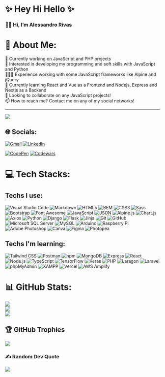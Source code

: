 # ✨ Hey Hi Hello ✨
### 👋🏻 Hi, I’m Alessandro Rivas 

# 💫 About Me:
🔭 Currently working on JavaScript and PHP projects<br>
👀 Interested in developing my programming and soft skills with JavaScript and Python<br>
👨🏻‍💻 Experience working with some JavaScript frameworks like Alpine and jQuery<br>
🌱 Currently learning React and Vue as a Frontend and Nodejs, Express and Nextjs as a Backend<br>
💞️ Looking to collaborate on any JavaScript projects!<br>
📫 How to reach me? Contact me on any of my social networks!

---
[![](https://visitcount.itsvg.in/api?id=Alessandrror&icon=0&color=12)](https://visitcount.itsvg.in)

## 🌐 Socials:
[![Gmail](https://img.shields.io/static/v1?style=for-the-badge&message=Gmail&color=EA4335&logo=Gmail&logoColor=FFFFFF&label=)](mailto:ssandrorivas@gmail.com)
[![LinkedIn](https://img.shields.io/static/v1?style=for-the-badge&message=LinkedIn&color=0A66C2&logo=LinkedIn&logoColor=FFFFFF&label=)](https://linkedin.com/in/alessandrror) 
<!--
[![Instagram](https://img.shields.io/static/v1?style=for-the-badge&message=Instagram&color=E4405F&logo=Instagram&logoColor=FFFFFF&label=)](https://instagram.com/alessandrro.r)
[![Spotify](https://img.shields.io/static/v1?style=for-the-badge&message=Spotify&color=1DB954&logo=Spotify&logoColor=FFFFFF&label=)](https://open.spotify.com/user/uninsolent?si=c9edc4229fb24fa4)
[![Discord](https://img.shields.io/static/v1?style=for-the-badge&message=Discord&color=5865F2&logo=Discord&logoColor=FFFFFF&label=)](https://discord.com/users/409197150963236884)
-->
[![CodePen](https://img.shields.io/static/v1?style=for-the-badge&message=CodePen&color=000000&logo=CodePen&logoColor=FFFFFF&label=)](https://codepen.io/alessandrror) 
[![Codewars](https://img.shields.io/static/v1?style=for-the-badge&message=Codewars&color=B1361E&logo=Codewars&logoColor=FFFFFF&label=)](https://www.codewars.com/users/Alessandrror)

# 💻 Tech Stacks:

## Techs I use:
![Visual Studio Code](https://img.shields.io/static/v1?style=for-the-badge&message=Visual+Studio+Code&color=007ACC&logo=Visual+Studio+Code&logoColor=FFFFFF&label=) 
![Markdown](https://img.shields.io/static/v1?style=for-the-badge&message=Markdown&color=000000&logo=Markdown&logoColor=FFFFFF&label=) 
![HTML5](https://img.shields.io/static/v1?style=for-the-badge&message=HTML5&color=E34F26&logo=HTML5&logoColor=FFFFFF&label=) 
![BEM](https://img.shields.io/static/v1?style=for-the-badge&message=BEM&color=000000&logo=BEM&logoColor=FFFFFF&label=) 
![CSS3](https://img.shields.io/static/v1?style=for-the-badge&message=CSS3&color=1572B6&logo=CSS3&logoColor=FFFFFF&label=) 
![Sass](https://img.shields.io/static/v1?style=for-the-badge&message=Sass&color=CC6699&logo=Sass&logoColor=FFFFFF&label=) 
![Bootstrap](https://img.shields.io/static/v1?style=for-the-badge&message=Bootstrap&color=7952B3&logo=Bootstrap&logoColor=FFFFFF&label=) 
![Font Awesome](https://img.shields.io/static/v1?style=for-the-badge&message=Font+Awesome&color=528DD7&logo=Font+Awesome&logoColor=FFFFFF&label=) 
![JavaScript](https://img.shields.io/static/v1?style=for-the-badge&message=JavaScript&color=222222&logo=JavaScript&logoColor=F7DF1E&label=) 
![JSON](https://img.shields.io/static/v1?style=for-the-badge&message=JSON&color=000000&logo=JSON&logoColor=FFFFFF&label=) 
![Alpine.js](https://img.shields.io/static/v1?style=for-the-badge&message=Alpine.js&color=222222&logo=Alpine.js&logoColor=8BC0D0&label=) 
![Chart.js](https://img.shields.io/static/v1?style=for-the-badge&message=Chart.js&color=FF6384&logo=Chart.js&logoColor=FFFFFF&label=) 
![Axios](https://img.shields.io/static/v1?style=for-the-badge&message=Axios&color=5A29E4&logo=Axios&logoColor=FFFFFF&label=) 
![Python](https://img.shields.io/static/v1?style=for-the-badge&message=Python&color=3776AB&logo=Python&logoColor=FFFFFF&label=) 
![Django](https://img.shields.io/static/v1?style=for-the-badge&message=Django&color=092E20&logo=Django&logoColor=FFFFFF&label=) 
![Flask](https://img.shields.io/static/v1?style=for-the-badge&message=Flask&color=000000&logo=Flask&logoColor=FFFFFF&label=) 
![Jinja](https://img.shields.io/static/v1?style=for-the-badge&message=Jinja&color=B41717&logo=Jinja&logoColor=FFFFFF&label=) 
![Git](https://img.shields.io/static/v1?style=for-the-badge&message=Git&color=F05032&logo=Git&logoColor=FFFFFF&label=) 
![GitHub](https://img.shields.io/static/v1?style=for-the-badge&message=GitHub&color=181717&logo=GitHub&logoColor=FFFFFF&label=) 
![Microsoft SQL Server](https://img.shields.io/static/v1?style=for-the-badge&message=Microsoft+SQL+Server&color=CC2927&logo=Microsoft+SQL+Server&logoColor=FFFFFF&label=) 
![MySQL](https://img.shields.io/static/v1?style=for-the-badge&message=MySQL&color=4479A1&logo=MySQL&logoColor=FFFFFF&label=) 
![Arduino](https://img.shields.io/badge/-Arduino-00979D?style=for-the-badge&logo=Arduino&logoColor=white) 
![Raspberry Pi](https://img.shields.io/static/v1?style=for-the-badge&message=Raspberry+Pi&color=A22846&logo=Raspberry+Pi&logoColor=FFFFFF&label=) 
![Adobe Photoshop](https://img.shields.io/static/v1?style=for-the-badge&message=Adobe+Photoshop&color=31A8FF&logo=Adobe+Photoshop&logoColor=FFFFFF&label=) 
![Canva](https://img.shields.io/static/v1?style=for-the-badge&message=Canva&color=222222&logo=Canva&logoColor=00C4CC&label=) 
![Figma](https://img.shields.io/static/v1?style=for-the-badge&message=Figma&color=F24E1E&logo=Figma&logoColor=FFFFFF&label=) 
![Photopea](https://img.shields.io/static/v1?style=for-the-badge&message=Photopea&color=18A497&logo=Photopea&logoColor=FFFFFF&label=) 

## Techs I'm learning:
![Tailwind CSS](https://img.shields.io/static/v1?style=for-the-badge&message=Tailwind+CSS&color=222222&logo=Tailwind+CSS&logoColor=06B6D4&label=) 
![Postman](https://img.shields.io/static/v1?style=for-the-badge&message=Postman&color=FF6C37&logo=Postman&logoColor=FFFFFF&label=) 
![npm](https://img.shields.io/static/v1?style=for-the-badge&message=npm&color=CB3837&logo=npm&logoColor=FFFFFF&label=) 
![MongoDB](https://img.shields.io/static/v1?style=for-the-badge&message=MongoDB&color=47A248&logo=MongoDB&logoColor=FFFFFF&label=) 
![Express](https://img.shields.io/static/v1?style=for-the-badge&message=Express&color=000000&logo=Express&logoColor=FFFFFF&label=) 
![React](https://img.shields.io/static/v1?style=for-the-badge&message=React&color=222222&logo=React&logoColor=61DAFB&label=) 
![Node.js](https://img.shields.io/static/v1?style=for-the-badge&message=Node.js&color=339933&logo=Node.js&logoColor=FFFFFF&label=) 
![TypeScript](https://img.shields.io/static/v1?style=for-the-badge&message=TypeScript&color=3178C6&logo=TypeScript&logoColor=FFFFFF&label=) 
![TensorFlow](https://img.shields.io/badge/TensorFlow-%23FF6F00.svg?style=for-the-badge&logo=TensorFlow&logoColor=white) 
![Keras](https://img.shields.io/static/v1?style=for-the-badge&message=Keras&color=D00000&logo=Keras&logoColor=FFFFFF&label=) 
![PHP](https://img.shields.io/static/v1?style=for-the-badge&message=PHP&color=777BB4&logo=PHP&logoColor=FFFFFF&label=) 
![Laragon](https://img.shields.io/static/v1?style=for-the-badge&message=Laragon&color=0E83CD&logo=Laragon&logoColor=FFFFFF&label=) 
![Laravel](https://img.shields.io/static/v1?style=for-the-badge&message=Laravel&color=FF2D20&logo=Laravel&logoColor=FFFFFF&label=) 
![phpMyAdmin](https://img.shields.io/static/v1?style=for-the-badge&message=phpMyAdmin&color=6C78AF&logo=phpMyAdmin&logoColor=FFFFFF&label=) 
![XAMPP](https://img.shields.io/static/v1?style=for-the-badge&message=XAMPP&color=FB7A24&logo=XAMPP&logoColor=FFFFFF&label=) 
![Vercel](https://img.shields.io/static/v1?style=for-the-badge&message=Vercel&color=000000&logo=Vercel&logoColor=FFFFFF&label=) 
![AWS Amplify](https://img.shields.io/static/v1?style=for-the-badge&message=AWS+Amplify&color=222222&logo=AWS+Amplify&logoColor=FF9900&label=) 

# 📊 GitHub Stats:
![](https://github-readme-stats.vercel.app/api?username=Alessandrror&theme=dark&hide_border=true&include_all_commits=true&count_private=true)<br/>
![](https://github-readme-streak-stats.herokuapp.com/?user=Alessandrror&theme=dark&hide_border=true)<br/>
![](https://github-readme-stats.vercel.app/api/top-langs/?username=Alessandrror&theme=dark&hide_border=true&include_all_commits=true&count_private=true&layout=compact)

## 🏆 GitHub Trophies
![](https://github-profile-trophy.vercel.app/?username=Alessandrror&theme=radical&no-frame=true&no-bg=true&margin-w=4)
<!--
## 🐦 Latest Tweet
[![](https://gtce.itsvg.in/api?username=Alessandrror)](https://github.com/VishwaGauravIn/github-twitter-card-embed)
-->
### ✍️ Random Dev Quote
![](https://quotes-github-readme.vercel.app/api?type=horizontal&theme=radical)

<!-- Proudly created with GPRM ( https://gprm.itsvg.in ) -->
